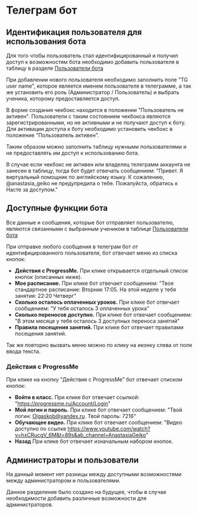 # Телеграм бот

## Идентификация пользователя для использования бота

Для того чтобы пользователь стал идентифицированный и получил доступ к возможностям бота
необходимо добавить пользователя в таблицу в разделе [Пользователи бота](/docs/telegram.html)

При добавлении нового пользователя необходимо заполнить поле "TG user name", которое является
именем пользователя в телеграмме, а так же установить его роль (Администратор / Пользователь) и выбрать ученика,
которому предоставляется доступ. 

В форме создания чекбокс находится в положении "Пользователь не активен".
Пользователи с таким состоянием чекбокса являются зарегистрированными, но не активными и не получают доступ к боту.
Для активации доступа к боту необходимо установить чекбокс в положение "Пользователь активен".

Таким образом можно заполнить таблицу нужными пользователями и не предоставлять им доступ к использованию бота.

В случае если чекбокс не активен или владелец телеграмм аккаунта не занесен в таблицу, тогда бот будет отвечать сообщением:
"Привет. Я виртуальный помощник по английскому языку.
К сожалению, @anastasia_geiko не предупредила о тебе.
Пожалуйста, обратись к Насте за доступом."

## Доступные функции бота

Все данные и сообщения, которые бот отправляет пользователю, являются связанными с выбранным учеником в таблице [Пользователи бота](/docs/telegram.html)

При отправке любого сообщения в телеграм бот от идентифицированного пользователя, бот отвечает меню из списка кнопок:

- **Действия с ProgressMe.** При клике открывается отдельный список кнопок (описанных ниже).
- **Мое расписание.** При клике бот отвечает сообщением: "Твое стандартное расписание: Вторник 17:05. На этой неделе у тебя занятия: 22:20 Четверг"
- **Сколько осталось оплаченных уроков.** При клике бот отвечает сообщением: "У тебя осталось 3 оплаченных урока"
- **Сколько переносов доступно.** При клике бот отвечает сообщением: "В этом месяце у тебя осталось 3 доступных переноса занятий"
- **Правила посещения занятий.** При клике бот отвечает правилами посещения занятий.

Так же повторно вызвать меню можно по клику на иконку слева от поля ввода текста.

### Действия с ProgressMe

При клике на кнопку "Действия с ProgressMe" бот отвечает списком кнопок:

- **Войти в класс.** При клике бот отвечает ссылкой: "https://progressme.ru/Account/Login"
- **Мой логин и пароль.** При клике бот отвечает сообщением: "Твой логин: Olgaskob@yandex.ru. Твой пароль: 7216"
- **Обучающее видео.** При клике бот отвечает сообщением: "Видео доступно по ссылке https://www.youtube.com/watch?v=hxCRucgV_6M&t=89s&ab_channel=AnastasiaGeiko"
- **Назад** При клике бот отвечает изначальным набором кнопок.

## Администраторы и пользователи

На данный момент нет разницы между доступными возможностями между администратором и пользователями.

Данное разделение было создано на будущее, чтобы в случае необходимости добавить различные возможности для администраторов.